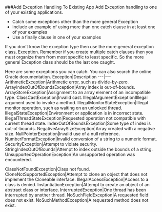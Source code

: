 ###Add Exception Handling To Existing App
Add Exception handling to one of your existing applications. 
* Catch some exceptions other than the more general Exception
* Include an example of using more than one catch clause in at least one of your examples
* Use a finally clause in one of your examples

If you don't know the exception type then use the more general exception class, Exception. Remember if you create multiple catch clauses then you must organize them from most specific to least specific. So the more general Exception class should be the last one caught.



Here are some exceptions you can catch. You can also search the online Oracle documentation.
Exception|Description
---|---
ArithmeticException|Arithmetic error, such as divide-by-zero.
ArrayIndexOutOfBoundsException|Array index is out-of-bounds.
ArrayStoreException|Assignment to an array element of an incompatible type.
ClassCastException|Invalid cast.
IllegalArgumentExceptionIIllegal argument used to invoke a method.
IllegalMonitorStateException|Illegal monitor operation, such as waiting on an unlocked thread.
IllegalStateException|Environment or application is in incorrect state.
IllegalThreadStateException|Requested operation not compatible with current thread state.
IndexOutOfBoundsException|Some type of index is out-of-bounds.
NegativeArraySizeException|Array created with a negative size.
NullPointerException|Invalid use of a null reference.
NumberFormatException|Invalid conversion of a string to a numeric format.
SecurityException|Attempt to violate security.
StringIndexOutOfBounds|Attempt to index outside the bounds of a string.
UnsupportedOperationException|An unsupported operation was encountered.

ClassNotFoundException|Class not found.
CloneNotSupportedException|Attempt to clone an object that does not implement the Cloneable interface.
IllegalAccessException|Access to a class is denied.
InstantiationException|Attempt to create an object of an abstract class or interface.
InterruptedException|One thread has been interrupted by another thread.
NoSuchFieldException|A requested field does not exist.
NoSuchMethodException|A requested method does not exist.